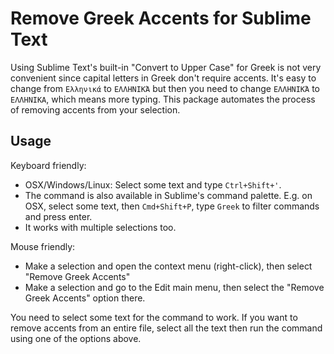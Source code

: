 # Remove Greek Accents for Sublime Text

Using Sublime Text's built-in "Convert to Upper Case" for Greek is not very convenient since capital letters in Greek don't require accents. It's easy to change from `Ελληνικά` to `ΕΛΛΗΝΙΚΆ` but then you need to change `ΕΛΛΗΝΙΚΆ` to `ΕΛΛΗΝΙΚΑ`, which means more typing. This package automates the process of removing accents from your selection.


## Usage

Keyboard friendly:

* OSX/Windows/Linux: Select some text and type `Ctrl+Shift+'`.
* The command is also available in Sublime's command palette. E.g. on OSX, select some text, then `Cmd+Shift+P`, type `Greek` to filter commands and press enter.
* It works with multiple selections too.

Mouse friendly:

* Make a selection and open the context menu (right-click), then select "Remove Greek Accents"
* Make a selection and go to the Edit main menu, then select the "Remove Greek Accents" option there.

You need to select some text for the command to work. If you want to remove accents from an entire file, select all the text then run the command using one of the options above.


